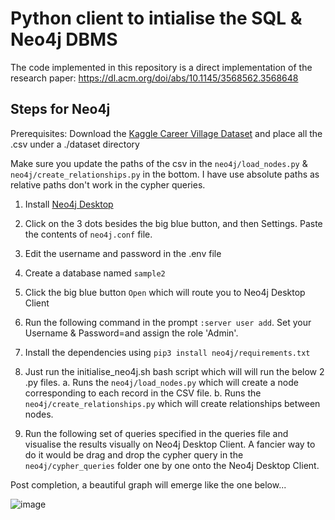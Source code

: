 # Python client to intialise the SQL & Neo4j DBMS

The code implemented in this repository is a direct implementation of the research paper: https://dl.acm.org/doi/abs/10.1145/3568562.3568648

## Steps for Neo4j

Prerequisites:
Download the [Kaggle Career Village Dataset](https://www.kaggle.com/competitions/data-science-for-good-careervillage/data) and place all the .csv under a ./dataset directory

Make sure you update the paths of the csv in the `neo4j/load_nodes.py` & `neo4j/create_relationships.py` in the bottom. I have use absolute paths as relative paths don't work in the cypher queries. 


1. Install [Neo4j Desktop](https://neo4j.com/download/)
2. Click on the 3 dots besides the big blue button, and then Settings. Paste the contents of `neo4j.conf` file.
3. Edit the username and password in the .env file
4. Create a database named `sample2`
5. Click the big blue button `Open` which will route you to Neo4j Desktop Client
6. Run the following command in the prompt `:server user add`. Set your Username & Password=and assign the role 'Admin'.
7. Install the dependencies using `pip3 install neo4j/requirements.txt`
8. Just run the initialise_neo4j.sh bash script which will will run the below 2 .py files. 
    a. Runs the `neo4j/load_nodes.py` which will create a node corresponding to each record in the CSV file.
    b. Runs the `neo4j/create_relationships.py` which will create relationships between nodes.

9. Run the following set of queries specified in the queries file and visualise the results visually on Neo4j Desktop Client. 
A fancier way to do it would be drag and drop the cypher query in the `neo4j/cypher_queries` folder one by one onto the Neo4j Desktop Client.

Post completion, a beautiful graph will emerge like the one below...

![image](./images/graph.png)
